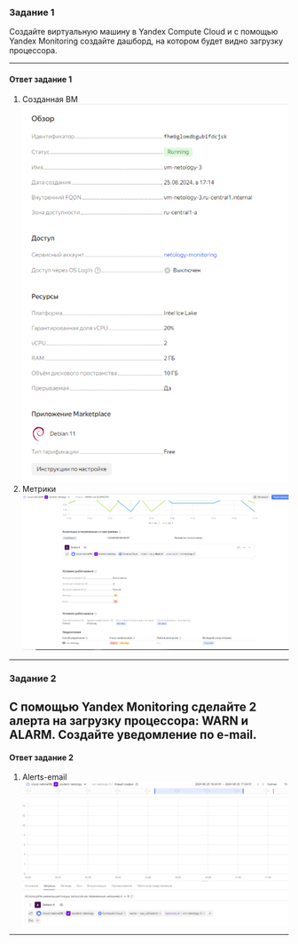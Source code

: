 ### Задание 1

Создайте виртуальную машину в Yandex Compute Cloud и с помощью Yandex Monitoring создайте дашборд, на котором будет видно загрузку процессора.

---
#### Ответ задание 1
1. Созданная ВМ ![vm.png](https://github.com/Nebsiw/Homeworks-sys33/blob/main/Monitoring/Обзор%20систем%20ИТ-мониторинга/image/vm.png)
2. Метрики ![monitoring.png](https://github.com/Nebsiw/Homeworks-sys33/blob/main/Monitoring/Обзор%20систем%20ИТ-мониторинга/image/monitoring.png)
---
### Задание 2 

С помощью Yandex Monitoring сделайте 2 алерта на загрузку процессора: WARN и ALARM. Создайте уведомление по e-mail.
---
#### Ответ задание 2
1. Alerts-email ![alerts-email.png](https://github.com/Nebsiw/Homeworks-sys33/blob/main/Monitoring/Обзор%20систем%20ИТ-мониторинга/image/alerts-email.png)
---
